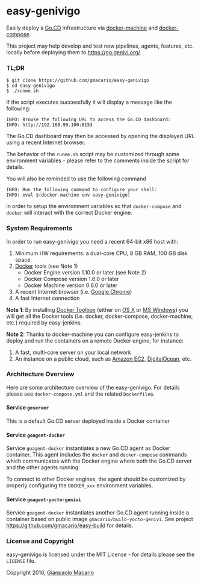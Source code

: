 # easy-genivigo

Easily deploy a [Go.CD](https://www.go.cd/) infrastructure via [docker-machine](https://www.docker.com/docker-machine) and [docker-compose](https://www.docker.com/docker-compose).

This project may help develop and test new pipelines, agents, features, etc. locally before deploying them to <https://go.genivi.org/>.

### TL;DR

```
$ git clone https://github.com/gmacario/easy-genivigo
$ cd easy-genivigo
$ ./runme.sh
```

If the script executes successfully it will display a message like the following:

```
INFO: Browse the following URL to access the Go.CD dashboard:
INFO: http://192.168.99.100:8153
```

The Go.CD dashboard may then be accessed by opening the displayed URL using a recent Internet browser.

The behavior of the `runme.sh` script may be customized through some environment variables - please refer to the comments inside the script for details.

You will also be reminded to use the following command

```
INFO: Run the following command to configure your shell:
INFO: eval $(docker-machine env easy-genivigo)
```

in order to setup the environment variables so that `docker-compose` and `docker` will interact with the correct Docker engine.

### System Requirements

In order to run easy-genivigo you need a recent 64-bit x86 host with:

1. Minimum HW requirements: a dual-core CPU, 8 GB RAM, 100 GB disk space
2. [Docker](https://www.docker.com/) tools (see Note 1)
   * Docker Engine version 1.10.0 or later (see Note 2)
   * Docker Compose version 1.6.0 or later
   * Docker Machine version 0.6.0 or later
5. A recent Internet browser (i.e. [Google Chrome](https://www.google.com/chrome/))
6. A fast Internet connection

**Note 1**: By installing [Docker Toolbox](https://www.docker.com/products/docker-toolbox) (either on [OS X](http://www.apple.com/osx/) or [MS Windows](http://www.microsoft.com/en-us/windows)) you will get all the Docker tools (i.e. docker, docker-compose, docker-machine, etc.) required by easy-jenkins.

**Note 2**: Thanks to docker-machine you can configure easy-jenkins to deploy and run the containers on a remote Docker engine, for instance:

1. A fast, multi-core server on your local network
2. An instance on a public cloud, such as [Amazon EC2](https://aws.amazon.com/it/ec2/), [DigitalOcean](https://www.digitalocean.com/), etc.

### Architecture Overview

Here are some architecture overview of the easy-genivigo. For details please see `docker-compose.yml` and the related `Dockerfile`s.

#### Service `goserver`

This is a default Go.CD server deployed inside a Docker container

#### Service `goagent-docker`

Service `goagent-docker` instantiates a new Go.CD agent as Docker container.
This agent includes the `docker` and `docker-compose` commands which communicates with the Docker engine where both the Go.CD server and the other agents running.

To connect to other Docker engines, the agent should be customized by properly configuring the `DOCKER_xxx` environment variables.

#### Service `goagent-yocto-genivi`

Service `goagent-docker` instantiates another Go.CD agent running inside a container based on public image `gmacario/build-yocto-genivi`. See project https://github.com/gmacario/easy-build for details.

### License and Copyright

easy-genivigo is licensed under the MIT License - for details please see the `LICENSE` file.

Copyright 2016, [Gianpaolo Macario](http://gmacario.github.io/)
